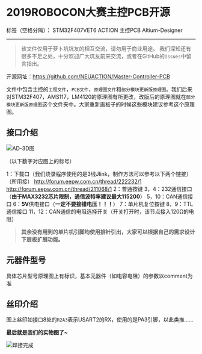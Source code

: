 ﻿# 2019ROBOCON大赛主控PCB开源

标签（空格分隔）： STM32F407VET6 ACTION 主控PCB Altium-Designer

---
>该文件仅用于萝卜坑坑友的相互交流，请勿用于商业用途。
我们深知还有很多不足之处，十分欢迎广大坑友前来交流，或者在GitHub的`Issues`中留言指出。

开源网址：https://github.com/NEUACTION/Master-Controller-PCB

文件中包含主控的`工程文件`，`PCB文件`，`原理图文件`和`部分模块更新版原理图`。我们后来对STM32F407，AMS117，LM4120的原理图有所更改，改版后的原理图就在`部分模块更新版原理图`这个文件夹中。大家重新画板子的时候这些模块建议参考这个原理图。

## 接口介绍
![AD-3D图](https://github.com/NEUACTION/Master-Controller-PCB/blob/master/AD-3D%E5%9B%BE.png?raw=true)

（以下数字对应图上的标号）

1：下载口（我们烧录程序使用的是3线Jlink，制作方法可以参考以下两个链接）（所用接）
   http://forum.eepw.com.cn/thread/222232/1
   http://forum.eepw.com.cn/thread/211068/1
2：普通按键
3，4：232通信接口（**由于MAX3232芯片限制，通信波特率建议最大115200**）
5，10：CAN通信接口
6：**5V**供电接口（**一定不要接错电压！！！**）
7：单片机复位按键
8，9：TTL通信接口
11，12：CAN通信的电阻选择开关（开关打开时，该节点接入120Ω的电阻）
>**其余没有用到的单片机引脚均使用排针引出，大家可以根据自己的需求设计下层板扩展功能。**

## 元器件型号
具体芯片型号原理图上有标识，基本元器件（如电容电阻）的参数以comment为准

## 丝印介绍
图上丝印如接口8处的`R2A3`表示USART2的RX，使用的是PA3引脚，以此类推......

**最后就是我们的实物图了~**

![焊接完成](https://github.com/NEUACTION/Master-Controller-PCB/blob/master/%E5%AE%9E%E7%89%A9%E5%9B%BE.jpg?raw=true)

 

